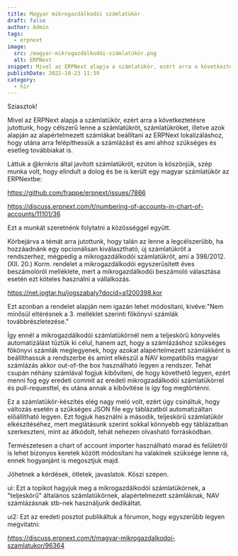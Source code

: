 ```yaml
---
title: Magyar mikrogazdálkodói számlatükör
draft: false
author: Admin
tags:
  - erpnext
image:
  src: /magyar-mikrogazdálkodói-számlatükör.png
  alt: ERPNext
snippet: Mivel az ERPNext alapja a számlatükör, ezért arra a következtetésre jutottunk, hogy célszerű lenne a számlatükröt, számlatükröket, illetve azok alapján az alapértelmezett számlákat beállítani
publishDate: 2022-10-23 11:39
category:
  - hír
---
```


Sziasztok!

Mivel az ERPNext alapja a számlatükör, ezért arra a következtetésre jutottunk, hogy célszerű lenne a számlatükröt, számlatükröket, illetve azok alapján az alapértelmezett számlákat beállítani az ERPNext lokalizáláshoz, hogy utána arra felépíthessük a számlázást és ami ahhoz szükséges és esetleg továbbiakat is.

Láttuk a @krnkris által javított számlatükröt, ezúton is köszönjük, szép munka volt, hogy elindult a dolog és be is került egy magyar számlatükör az ERPNextbe:

<a href="https://github.com/frappe/erpnext/issues/7866" rel="noopener noreferrer">https://github.com/frappe/erpnext/issues/7866</a>

<a href="https://discuss.erpnext.com/t/numbering-of-accounts-in-chart-of-accounts/11101/36" rel="noopener noreferrer">https://discuss.erpnext.com/t/numbering-of-accounts-in-chart-of-accounts/11101/36</a>

Ezt a munkát szeretnénk folytatni a közösséggel együtt.

Körbejárva a témát arra jutottunk, hogy talán az lenne a legcélszerűbb, ha hozzáadnánk egy opcionálisan kiválasztható, új számlatükröt a rendszerhez, mégpedig a mikrogazdálkodói számlatükröt, ami a 398/2012. (XII. 20.) Korm. rendelet a mikrogazdálkodói egyszerűsített éves beszámolóról melléklete, mert a mikrogazdálkodói beszámoló választása esetén ezt köteles használni a vállalkozás.

<a href="https://net.jogtar.hu/jogszabaly?docid=a1200398.kor" rel="noopener noreferrer">https://net.jogtar.hu/jogszabaly?docid=a1200398.kor</a>

Ezt azonban a rendelet alapján nem igazán lehet módosítani, kivéve:"Nem minősül eltérésnek a 3. melléklet szerinti főkönyvi számlák továbbrészletezése."

Így ennél a mikrogazdálkodói számlatükörnél nem a teljeskörű könyvelés automatizálást tűztük ki célul, hanem azt, hogy a számlázáshoz szükséges főkönyvi számlák meglegyenek, hogy azokat alapértelmezett számlákként is beállíthassuk a rendszerbe és amint elkészül a NAV kompatibilis magyar számlázás akkor out-of-the box használható legyen a rendszer. Tehát csupán néhány számlával fogjuk kibővíteni, de hogy követhető legyen, ezért menni fog egy eredeti commit az eredeti mikrogzadálkodói számlatükörrel és pull-requesttel, és utána annak a kibővítése is így fog megtörténni.

Ez a számlatükör-készítés elég nagy meló volt, ezért úgy csináltuk, hogy változás esetén a szükséges JSON file egy táblázatból automatizáltan előállítható legyen. Ezt fogjuk használni a második, teljeskörű számlatükör elkészítéséhez, mert meglátásunk szerint sokkal könnyebb egy táblázatban szerkeszteni, mint az átkódolt, tehát nehezen olvasható forráskódban.

Természetesen a chart of account importer használható marad és felületről is lehet bizonyos keretek között módosítani ha valakinek szüksége lenne rá, ennek hogyanjánt is megosztjuk majd.

Jöhetnek a kérdések, ötletek, javaslatok. Köszi szépen.

ui: Ezt a topikot hagyjuk meg a mikrogazdálkodói számlatükörnek, a "teljeskörű" általános számlatükörnek, alapértelmezett számláknak, NAV számlázásnak stb-nek használjunk dedikáltat.

ui2: Ezt az eredeti posztot publikáltuk a fórumon, hogy egyszerűbb legyen megvitatni:

<a href="https://discuss.erpnext.com/t/magyar-mikrogazdalkodoi-szamlatukor/96364" rel="noopener noreferrer">https://discuss.erpnext.com/t/magyar-mikrogazdalkodoi-szamlatukor/96364</a>
